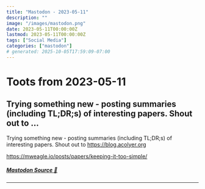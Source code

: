 ```yaml
---
title: "Mastodon - 2023-05-11"
description: ""
image: "/images/mastodon.png"
date: 2023-05-11T00:00:00Z
lastmod: 2023-05-11T00:00:00Z
tags: ["Social Media"]
categories: ["mastodon"]
# generated: 2025-10-05T17:59:09-07:00
---
```


# Toots from 2023-05-11

## Trying something new - posting summaries (including TL;DR;s) of interesting papers. Shout out to ...

Trying something new - posting summaries (including TL;DR;s) of interesting papers. Shout out to <https://blog.acolyer.org>

<https://mweagle.io/posts/papers/keeping-it-too-simple/>

##### [Mastodon Source 🐘](https://hachyderm.io/@mweagle/110351819416261968)

---

